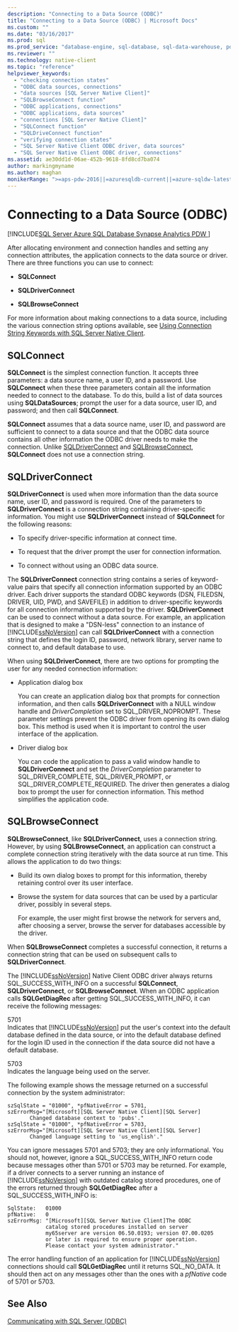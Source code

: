 ```yaml
---
description: "Connecting to a Data Source (ODBC)"
title: "Connecting to a Data Source (ODBC) | Microsoft Docs"
ms.custom: ""
ms.date: "03/16/2017"
ms.prod: sql
ms.prod_service: "database-engine, sql-database, sql-data-warehouse, pdw"
ms.reviewer: ""
ms.technology: native-client
ms.topic: "reference"
helpviewer_keywords: 
  - "checking connection states"
  - "ODBC data sources, connections"
  - "data sources [SQL Server Native Client]"
  - "SQLBrowseConnect function"
  - "ODBC applications, connections"
  - "ODBC applications, data sources"
  - "connections [SQL Server Native Client]"
  - "SQLConnect function"
  - "SQLDriveConnect function"
  - "verifying connection states"
  - "SQL Server Native Client ODBC driver, data sources"
  - "SQL Server Native Client ODBC driver, connections"
ms.assetid: ae30dd1d-06ae-452b-9618-8fd8cd7ba074
author: markingmyname
ms.author: maghan
monikerRange: ">=aps-pdw-2016||=azuresqldb-current||=azure-sqldw-latest||>=sql-server-2016||>=sql-server-linux-2017||=azuresqldb-mi-current"
---
```

# Connecting to a Data Source (ODBC)
[!INCLUDE[SQL Server Azure SQL Database Synapse Analytics PDW ](../../includes/applies-to-version/sql-asdb-asdbmi-asa-pdw.md)]

  After allocating environment and connection handles and setting any connection attributes, the application connects to the data source or driver. There are three functions you can use to connect:  
  
-   **SQLConnect**  
  
-   **SQLDriverConnect**  
  
-   **SQLBrowseConnect**  
  
 For more information about making connections to a data source, including the various connection string options available, see [Using Connection String Keywords with SQL Server Native Client](../../relational-databases/native-client/applications/using-connection-string-keywords-with-sql-server-native-client.md).  
  
## SQLConnect  
 **SQLConnect** is the simplest connection function. It accepts three parameters: a data source name, a user ID, and a password. Use **SQLConnect** when these three parameters contain all the information needed to connect to the database. To do this, build a list of data sources using **SQLDataSources**; prompt the user for a data source, user ID, and password; and then call **SQLConnect**.  
  
 **SQLConnect** assumes that a data source name, user ID, and password are sufficient to connect to a data source and that the ODBC data source contains all other information the ODBC driver needs to make the connection. Unlike [SQLDriverConnect](../../relational-databases/native-client-odbc-api/sqldriverconnect.md) and [SQLBrowseConnect](../../relational-databases/native-client-odbc-api/sqlbrowseconnect.md), **SQLConnect** does not use a connection string.  
  
## SQLDriverConnect  
 **SQLDriverConnect** is used when more information than the data source name, user ID, and password is required. One of the parameters to **SQLDriverConnect** is a connection string containing driver-specific information. You might use **SQLDriverConnect** instead of **SQLConnect** for the following reasons:  
  
-   To specify driver-specific information at connect time.  
  
-   To request that the driver prompt the user for connection information.  
  
-   To connect without using an ODBC data source.  
  
 The **SQLDriverConnect** connection string contains a series of keyword-value pairs that specify all connection information supported by an ODBC driver. Each driver supports the standard ODBC keywords (DSN, FILEDSN, DRIVER, UID, PWD, and SAVEFILE) in addition to driver-specific keywords for all connection information supported by the driver. **SQLDriverConnect** can be used to connect without a data source. For example, an application that is designed to make a "DSN-less" connection to an instance of [!INCLUDE[ssNoVersion](../../includes/ssnoversion-md.md)] can call **SQLDriverConnect** with a connection string that defines the login ID, password, network library, server name to connect to, and default database to use.  
  
 When using **SQLDriverConnect**, there are two options for prompting the user for any needed connection information:  
  
-   Application dialog box  
  
     You can create an application dialog box that prompts for connection information, and then calls **SQLDriverConnect** with a NULL window handle and *DriverCompletion* set to SQL_DRIVER_NOPROMPT. These parameter settings prevent the ODBC driver from opening its own dialog box. This method is used when it is important to control the user interface of the application.  
  
-   Driver dialog box  
  
     You can code the application to pass a valid window handle to **SQLDriverConnect** and set the *DriverCompletion* parameter to SQL_DRIVER_COMPLETE, SQL_DRIVER_PROMPT, or SQL_DRIVER_COMPLETE_REQUIRED. The driver then generates a dialog box to prompt the user for connection information. This method simplifies the application code.  
  
## SQLBrowseConnect  
 **SQLBrowseConnect**, like **SQLDriverConnect**, uses a connection string. However, by using **SQLBrowseConnect**, an application can construct a complete connection string iteratively with the data source at run time. This allows the application to do two things:  
  
-   Build its own dialog boxes to prompt for this information, thereby retaining control over its user interface.  
  
-   Browse the system for data sources that can be used by a particular driver, possibly in several steps.  
  
     For example, the user might first browse the network for servers and, after choosing a server, browse the server for databases accessible by the driver.  
  
 When **SQLBrowseConnect** completes a successful connection, it returns a connection string that can be used on subsequent calls to **SQLDriverConnect**.  
  
 The [!INCLUDE[ssNoVersion](../../includes/ssnoversion-md.md)] Native Client ODBC driver always returns SQL_SUCCESS_WITH_INFO on a successful **SQLConnect**, **SQLDriverConnect**, or **SQLBrowseConnect**. When an ODBC application calls **SQLGetDiagRec** after getting SQL_SUCCESS_WITH_INFO, it can receive the following messages:  
  
 5701  
 Indicates that [!INCLUDE[ssNoVersion](../../includes/ssnoversion-md.md)] put the user's context into the default database defined in the data source, or into the default database defined for the login ID used in the connection if the data source did not have a default database.  
  
 5703  
 Indicates the language being used on the server.  
  
 The following example shows the message returned on a successful connection by the system administrator:  
  
```  
szSqlState = "01000", *pfNativeError = 5701,  
szErrorMsg="[Microsoft][SQL Server Native Client][SQL Server]  
       Changed database context to 'pubs'."  
szSqlState = "01000", *pfNativeError = 5703,  
szErrorMsg="[Microsoft][SQL Server Native Client][SQL Server]  
       Changed language setting to 'us_english'."  
```  
  
 You can ignore messages 5701 and 5703; they are only informational. You should not, however, ignore a SQL_SUCCESS_WITH_INFO return code because messages other than 5701 or 5703 may be returned. For example, if a driver connects to a server running an instance of [!INCLUDE[ssNoVersion](../../includes/ssnoversion-md.md)] with outdated catalog stored procedures, one of the errors returned through **SQLGetDiagRec** after a SQL_SUCCESS_WITH_INFO is:  
  
```  
SqlState:   01000  
pfNative:   0  
szErrorMsg: "[Microsoft][SQL Server Native Client]The ODBC  
            catalog stored procedures installed on server  
            my65server are version 06.50.0193; version 07.00.0205  
            or later is required to ensure proper operation.  
            Please contact your system administrator."  
```  
  
 The error handling function of an application for [!INCLUDE[ssNoVersion](../../includes/ssnoversion-md.md)] connections should call **SQLGetDiagRec** until it returns SQL_NO_DATA. It should then act on any messages other than the ones with a *pfNative* code of 5701 or 5703.  
  
## See Also  
 [Communicating with SQL Server &#40;ODBC&#41;](../../relational-databases/native-client-odbc-communication/communicating-with-sql-server-odbc.md)  
  
  
